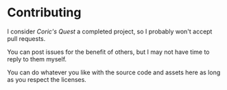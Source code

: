 # Contributing

I consider *Coric's Quest* a completed project, so I probably won't accept pull requests.

You can post issues for the benefit of others, but I may not have time to reply to them myself.

You can do whatever you like with the source code and assets here as long as you respect the licenses.

